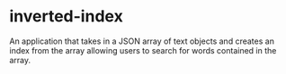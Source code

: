 # inverted-index
An application that takes in a JSON array of text objects and creates an index from the array allowing users to search for words contained in the array.
